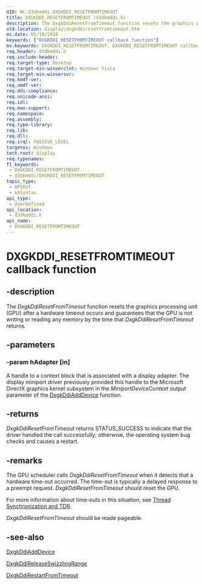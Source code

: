 ```yaml
---
UID: NC:d3dkmddi.DXGKDDI_RESETFROMTIMEOUT
title: DXGKDDI_RESETFROMTIMEOUT (d3dkmddi.h)
description: The DxgkDdiResetFromTimeout function resets the graphics processing unit (GPU) after a hardware timeout occurs and guarantees that the GPU is not writing or reading any memory by the time that DxgkDdiResetFromTimeout returns.
old-location: display\dxgkddiresetfromtimeout.htm
ms.date: 05/10/2018
keywords: ["DXGKDDI_RESETFROMTIMEOUT callback function"]
ms.keywords: DXGKDDI_RESETFROMTIMEOUT, DXGKDDI_RESETFROMTIMEOUT callback, DmFunctions_de82b888-dc3d-40b6-a3c3-360254efb972.xml, DxgkDdiResetFromTimeout, DxgkDdiResetFromTimeout callback function [Display Devices], d3dkmddi/DxgkDdiResetFromTimeout, display.dxgkddiresetfromtimeout
req.header: d3dkmddi.h
req.include-header: 
req.target-type: Desktop
req.target-min-winverclnt: Windows Vista
req.target-min-winversvr: 
req.kmdf-ver: 
req.umdf-ver: 
req.ddi-compliance: 
req.unicode-ansi: 
req.idl: 
req.max-support: 
req.namespace: 
req.assembly: 
req.type-library: 
req.lib: 
req.dll: 
req.irql: PASSIVE_LEVEL
targetos: Windows
tech.root: display
req.typenames: 
f1_keywords:
 - DXGKDDI_RESETFROMTIMEOUT
 - d3dkmddi/DXGKDDI_RESETFROMTIMEOUT
topic_type:
 - APIRef
 - kbSyntax
api_type:
 - UserDefined
api_location:
 - d3dkmddi.h
api_name:
 - DXGKDDI_RESETFROMTIMEOUT
---
```


# DXGKDDI_RESETFROMTIMEOUT callback function


## -description

The <i>DxgkDdiResetFromTimeout</i> function resets the graphics processing unit (GPU) after a hardware timeout occurs and guarantees that the GPU is not writing or reading any memory by the time that <i>DxgkDdiResetFromTimeout</i> returns.

## -parameters

### -param hAdapter [in]

A handle to a context block that is associated with a display adapter. The display miniport driver previously provided this handle to the Microsoft DirectX graphics kernel subsystem in the <i>MiniportDeviceContext</i> output parameter of the <a href="/windows-hardware/drivers/ddi/dispmprt/nc-dispmprt-dxgkddi_add_device">DxgkDdiAddDevice</a> function.

## -returns

<i>DxgkDdiResetFromTimeout</i> returns STATUS_SUCCESS to indicate that the driver handled the call successfully; otherwise, the operating system bug checks and causes a restart.

## -remarks

The GPU scheduler calls <i>DxgkDdiResetFromTimeout</i> when it detects that a hardware time-out occurred. The time-out is typically a delayed response to a preempt request. <i>DxgkDdiResetFromTimeout</i> should reset the GPU. 

For more information about time-outs in this situation, see <a href="/windows-hardware/drivers/display/thread-synchronization-and-tdr">Thread Synchronization and TDR</a>.

<i>DxgkDdiResetFromTimeout</i> should be made pageable.

## -see-also

<a href="/windows-hardware/drivers/ddi/dispmprt/nc-dispmprt-dxgkddi_add_device">DxgkDdiAddDevice</a>



<a href="/windows-hardware/drivers/ddi/d3dkmddi/nc-d3dkmddi-dxgkddi_releaseswizzlingrange">DxgkDdiReleaseSwizzlingRange</a>



<a href="/windows-hardware/drivers/ddi/d3dkmddi/nc-d3dkmddi-dxgkddi_restartfromtimeout">DxgkDdiRestartFromTimeout</a>

